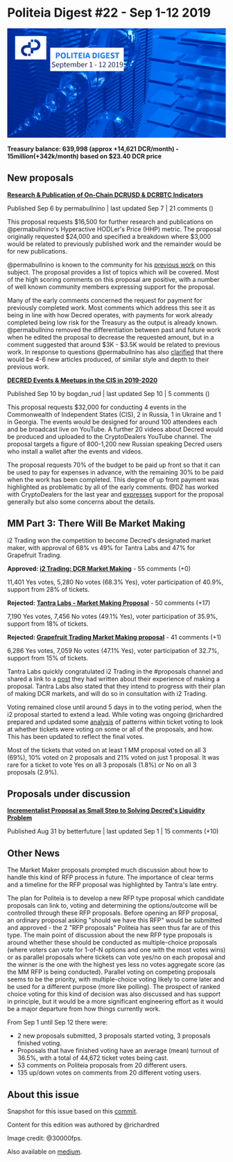 # Politeia Digest #22 - Sep 1-12 2019

![Image credit: @30000fps](img/issue022/022-title.png)

**Treasury balance: 639,998 (approx +14,621 DCR/month) - $15 million (+$342k/month) based on $23.40 DCR price**

## New proposals

**[Research & Publication of On-Chain DCRUSD & DCRBTC Indicators](https://proposals.decred.org/proposals/f0d1bd7447182328b44c691de88cb660b63df17f1f3a94990af19acea57c09bb)**

Published Sep 6 by permabullnino | last updated Sep 7 | 21 comments ()

This proposal requests $16,500 for further research and publications on @permabullnino's Hyperactive HODLer's Price (HHP) metric. The proposal originally requested $24,000 and specified a breakdown where $3,000 would be related to previously published work and the remainder would be for new publications.

@permabullnino is known to the community for his [previous work](https://medium.com/@permabullnino) on this subject. The proposal provides a list of topics which will be covered. Most of the high scoring comments on this proposal are positive, with a number of well known community members expressing support for the proposal.

Many of the early comments concerned the request for payment for previously completed work. Most comments which address this see it as being in line with how Decred operates, with payments for work already completed being low risk for the Treasury as the output is already known. @permabullnino removed the differentiation between past and future work when he edited the proposal to decrease the requested amount, but in a comment suggested that around $3K - $3.5K would be related to previous work. In response to questions @permabullnino has also [clarified](https://proposals.decred.org/proposals/f0d1bd7447182328b44c691de88cb660b63df17f1f3a94990af19acea57c09bb/comments/19) that there would be 4-6 new articles produced, of similar style and depth to their previous work.

**[DECRED Events & Meetups in the CIS in 2019-2020](https://proposals.decred.org/proposals/fdd68c87961549750adf29e178128210cb310294080211cf6a35792aa1bb7f63)**

Published Sep 10 by bogdan\_rud | last updated Sep 10 | 5 comments ()

This proposal requests $32,000 for conducting 4 events in the Commonwealth of Independent States (CIS), 2 in Russia, 1 in Ukraine and 1 in Georgia. The events would be designed for around 100 attendees each and be broadcast live on YouTube. A further 20 videos about Decred would be produced and uploaded to the CryptoDealers YouTube channel. The proposal targets a figure of 800-1,200 new Russian speaking Decred users who install a wallet after the events and videos.

The proposal requests 70% of the budget to be paid up front so that it can be used to pay for expenses in advance, with the remaining 30% to be paid when the work has been completed. This degree of up front payment was highlighted as problematic by all of the early comments. @DZ has worked with CryptoDealers for the last year and [expresses](https://proposals.decred.org/proposals/fdd68c87961549750adf29e178128210cb310294080211cf6a35792aa1bb7f63/comments/4) support for the proposal generally but also some concerns about the details.

## MM Part 3: There Will Be Market Making

i2 Trading won the competition to become Decred's designated market maker, with approval of 68% vs 49% for Tantra Labs and 47% for Grapefruit Trading.

**Approved: [i2 Trading: DCR Market Making](https://proposals.decred.org/proposals/2eb7ddb29f151691ba14ac8c54d53f6692c1f5e8fe06244edf7d3c33fb440bd9)** - 55 comments (+0)

11,401 Yes votes, 5,280 No votes (68.3% Yes), voter participation of 40.9%, support from 28% of tickets.

**Rejected: [Tantra Labs - Market Making Proposal](https://proposals.decred.org/proposals/82ce113827140caaaf8b5779ab30402d3ed39f1911fdd2e8fa64cf0dc9e09ecb)** - 50 comments (+17)

7,190 Yes votes, 7,456 No votes (49.1% Yes), voter participation of 35.9%, support from 18% of tickets.

**Rejected: [Grapefruit Trading Market Making proposal](https://proposals.decred.org/proposals/4becbe00bd5ae93312426a8cf5eeef78050f5b8b8430b45f3ea54ca89213f82b)** - 41 comments (+1)

6,286 Yes votes, 7,059 No votes (47.1% Yes), voter participation of 32.7%, support from 15% of tickets.

Tantra Labs quickly congratulated i2 Trading in the #proposals channel and shared a link to a [post](https://medium.com/@TantraLabs/proof-of-politeia-ac87f52243f4) they had written about their experience of making a proposal. Tantra Labs also stated that they intend to progress with their plan of making DCR markets, and will do so in consultation with i2 Trading.

Voting remained close until around 5 days in to the voting period, when the i2 proposal started to extend a lead. While voting was ongoing @richardred prepared and updated some [analysis](https://github.com/RichardRed0x/pi-research/blob/master/analysis/voting/market-maker-proposal-voting-interim-analysis.md) of patterns within ticket voting to look at whether tickets were voting on some or all of the proposals, and how. This has been updated to reflect the final votes.

Most of the tickets that voted on at least 1 MM proposal voted on all 3 (69%), 10% voted on 2 proposals and 21% voted on just 1 proposal. It was rare for a ticket to vote Yes on all 3 proposals (1.8%) or No on all 3 proposals (2.9%).

## Proposals under discussion

**[Incrementalist Proposal as Small Step to Solving Decred's Liquidity Problem](https://proposals.decred.org/proposals/c9604f7879e4b2cd4f2582d238a7ccea210005c63481bec1ddae44ff93e1340f)**

Published Aug 31 by betterfuture | last updated Sep 1 | 15 comments (+10)

## Other News

The Market Maker proposals prompted much discussion about how to handle this kind of RFP process in future. The importance of clear terms and a timeline for the RFP proposal was highlighted by Tantra's late entry.

The plan for Politeia is to develop a new RFP type proposal which candidate proposals can link to, voting and determining the options/outcome will be controlled through these RFP proposals. Before opening an RFP proposal, an ordinary proposal asking "should we have this RFP" would be submitted and approved - the 2 "RFP proposals" Politeia has seen thus far are of this type. The main point of discussion about the new RFP type proposals is around whether these should be conducted as multiple-choice proposals (where voters can vote for 1-of-N options and one with the most votes wins) or as parallel proposals where tickets can vote yes/no on each proposal and the winner is the one with the highest yes less no votes aggregate score (as the MM RFP is being conducted). Parallel voting on competing proposals seems to be the priority, with multiple-choice voting likely to come later and be used for a different purpose (more like polling). The prospect of ranked choice voting for this kind of decision was also discussed and has support in principle, but it would be a more significant engineering effort as it would be a major departure from how things currently work.

From Sep 1 until Sep 12 there were:

* 2 new proposals submitted, 3 proposals started voting, 3 proposals finished voting.
* Proposals that have finished voting have an average (mean) turnout of 36.5%, with a total of 44,672 ticket votes being cast.
* 53 comments on Politeia proposals from 20 different users.
* 135 up/down votes on comments from 20 different voting users.

## About this issue

Snapshot for this issue based on this [commit](https://github.com/decred-proposals/mainnet/commit/b835572d66b8b5acd6f5321d9d22e1ae651c5ec0).

Content for this edition was authored by @richardred

Image credit: @30000fps.

Also available on [medium]({}).
